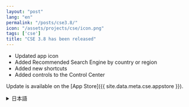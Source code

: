 ```yaml
---
layout: "post"
lang: "en"
permalink: "/posts/cse3.8/"
icon: "/assets/projects/cse/icon.png"
tags: ['cse']
title: "CSE 3.8 has been released"
---
```


- Updated app icon
- Added Recommended Search Engine by country or region
- Added new shortcuts
- Added controls to the Control Center

Update is available on the [App Store]({{ site.data.meta.cse.appstore }}).

<details lang="ja">
  <summary>日本語</summary>

- アイコンが新しくなりました
- 国や地域によって異なるおすすめの検索エンジンを追加しました
- 新しいショートカットを追加しました
- コントロールセンター向けにいくつかのコントロールを追加しました

アップデートは[App Store]({{ site.data.meta.cse.appstore }})で利用可能です。

</details>
